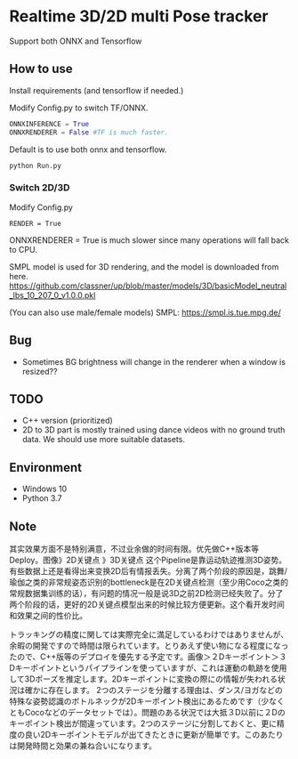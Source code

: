 
# Realtime 3D/2D multi Pose tracker

Support both ONNX and Tensorflow

## How to use

Install requirements (and tensorflow if needed.)

Modify Config.py to switch TF/ONNX.

```python
ONNXINFERENCE = True 
ONNXRENDERER = False #TF is much faster.
```

Default is to use both onnx and tensorflow.

```
python Run.py
```

### Switch 2D/3D

Modify Config.py
```
RENDER = True
```
ONNXRENDERER = True is much slower since many operations will fall back to CPU.

SMPL model is used for 3D rendering, and the model is downloaded from here.
https://github.com/classner/up/blob/master/models/3D/basicModel_neutral_lbs_10_207_0_v1.0.0.pkl

(You can also use male/female models)
SMPL: https://smpl.is.tue.mpg.de/


## Bug

- Sometimes BG brightness will change in the renderer when a window is resized??

## TODO

- C++ version (prioritized)
- 2D to 3D part is mostly trained using dance videos with no ground truth data. We should use more suitable datasets.

## Environment

- Windows 10
- Python 3.7

## Note

其实效果方面不是特别满意，不过业余做的时间有限。优先做C++版本等Deploy。图像》2D关键点 》3D关键点 这个Pipeline是靠运动轨迹推测3D姿势。有些数据上还是看得出来变换2D后有情报丢失。分离了两个阶段的原因是，跳舞/瑜伽之类的非常规姿态识别的bottleneck是在2D关键点检测（至少用Coco之类的常规数据集训练的话），有问题的情况一般是说3D之前2D检测已经失败了。分了两个阶段的话，更好的2D关键点模型出来的时候比较方便更新。这个看开发时间和效果之间的性价比。

トラッキングの精度に関しては実際完全に満足しているわけではありませんが、余暇の開発ですので時間は限られています。とりあえず使い物になる程度になったので、C++版等のデプロイを優先する予定です。画像＞２Dキーポイント＞３Dキーポイントというパイプラインを使っていますが、これは運動の軌跡を使用して3Dポーズを推定します。2Dキーポイントに変換の際にの情報が失われる状況は確かに存在します。 2つのステージを分離する理由は、ダンス/ヨガなどの特殊な姿勢認識のボトルネックが2Dキーポイント検出にあるためです（少なくともCocoなどのデータセットでは）。問題のある状況では大抵３D以前に２Dのキーポイント検出が間違っています。2つのステージに分割しておくと、更に精度の良い2Dキーポイントモデルが出てきたときに更新が簡単です。このあたりは開発時間と効果の兼ね合いになります。

